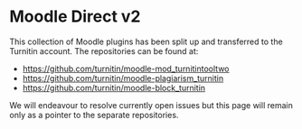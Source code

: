 Moodle Direct v2
================

This collection of Moodle plugins has been split up and transferred to the Turnitin account. The repositories can be found at:

- https://github.com/turnitin/moodle-mod_turnitintooltwo
- https://github.com/turnitin/moodle-plagiarism_turnitin
- https://github.com/turnitin/moodle-block_turnitin

We will endeavour to resolve currently open issues but this page will remain only as a pointer to the separate repositories.